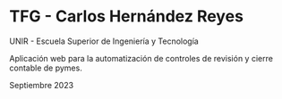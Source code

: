 # TFG - Carlos Hernández Reyes
UNIR - Escuela Superior de Ingeniería y Tecnología

Aplicación web para la automatización de controles de revisión y cierre contable de pymes.

Septiembre 2023

